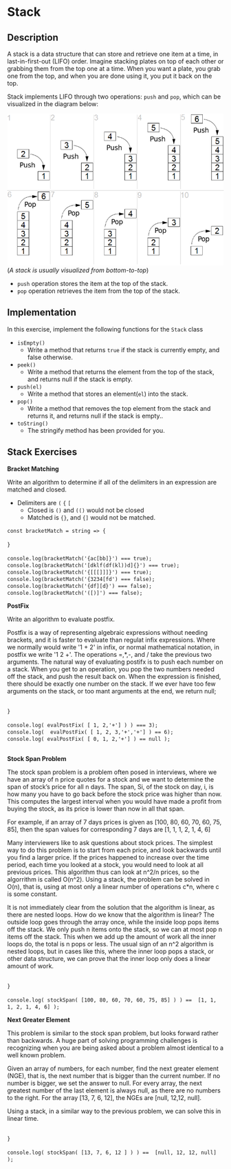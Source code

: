 # Stack

## Description

A stack is a data structure that can store and retrieve one item at a time, in last-in-first-out (LIFO) order.  Imagine stacking plates on top of each other or grabbing them from the top one at a time.  When you want a plate, you grab one from the top, and when you are done using it, you put it back on the top.

Stack implements LIFO through two operations: `push` and `pop`, which can be visualized in the diagram below:

![Queing operations](../../../assets/stack.png)
(_A stack is usually visualized from bottom-to-top_)

- `push` operation stores the item at the top of the stack.
- `pop` operation retrieves the item from the top of the stack.

## Implementation

In this exercise, implement the following functions for the `Stack` class

- `isEmpty()`
  - Write a method that returns `true` if the stack is currently empty, and false otherwise.
- `peek()`
  - Write a method that returns the element from the top of the stack, and returns null if the stack is empty.
- `push(el)`
  - Write a method that stores an element(`el`) into the stack.
- `pop()`
  - Write a method that removes the top element from the stack and returns it, and returns null if the stack is empty..
- `toString()`
  - The stringify method has been provided for you.

## Stack Exercises

**Bracket Matching**

Write an algorithm to determine if all of the delimiters in an expression are matched and closed.



- Delimiters are `(` `{` `[`
  - Closed is `()` and `(()` would not be closed
  - Matched is `{}`, and `{]` would not be matched.

```
const bracketMatch = string => {

}

console.log(bracketMatch('{ac[bb]}') === true);
console.log(bracketMatch('[dklf(df(kl))d]{}') === true);
console.log(bracketMatch('{[[[]]]}') === true);
console.log(bracketMatch('{3234[fd') === false);
console.log(bracketMatch('{df][d}') === false);
console.log(bracketMatch('([)]') === false);
```

**PostFix**

Write an algorithm to evaluate postfix.  

Postfix is a way of representing algebraic expressions without needing brackets, and it is faster to evaluate than regulat infix expressions.  Where we normally would write '1 + 2' in infix, or normal mathematical notation, in postfix we write '1 2 +'.  The operations =,*,-, and / take the previous two arguments.  The natural way of evaluating postifx is to push each number on a stack.  When you get to an operation, you pop the two numbers needed off the stack, and push the result back on.  When the expression is finished, there should be exactly one number on the stack. If we ever have too few arguments on the stack, or too mant arguments at the end, we return null; 

```const evalPostFix = arr => { 

}

console.log( evalPostFix( [ 1, 2,'+'] ) ) === 3);
console.log(  evalPostFix( [ 1, 2, 3,'+','+'] ) == 6);
console.log( evalPostFix( [ 0, 1, 2,'+'] ) == null );


```

**Stock Span Problem**

The stock span problem is a problem often posed in interviews,  where we have an array of n  price quotes for a stock and we want  to determine the span of stock’s price for all n days. 
The span, Si, of the stock on day, i, is how many you have to go back before the stock price was higher than now. This computes the largest interval when you would have made a profit from buying the stock, as its price is lower than now in all that span.

For example, if an array of 7 days prices is given as [100, 80, 60, 70, 60, 75, 85], then the span values for corresponding 7 days are [1, 1, 1, 2, 1, 4, 6]

Many interviewers like to ask questions about stock prices.  The simplest way to do this problem is to start from each price, and look backwards until you find a larger price.  If the prices happened to increase over the time period, each time you looked at a stock, you would need to look at all previous prices.  This algorithm thus can look at n^2/n prices, so the algorrithm is called O(n^2).  Using a stack, the problem can be solved in O(n), that is, using at most only a linear number of operations  c*n, where c is some constant.  

It is not immediately clear from the solution that the algorithm is linear, as there are nested loops.  How do we know that the algorithm is linear?  The outside loop goes through the array once, while the inside loop pops items off the stack.  We only push n items onto the stack, so we can at most pop n items off the stack.  This when we add up the amount of work all the inner loops do, the total is n pops or less.  The usual sign of an n^2 algorithm is nested loops, but in cases like this, where the inner loop pops a stack, or other data structure, we can prove that the inner loop only does a linear amount of work.  


```const stockSpan = arr => { 

}

console.log( stockSpan( [100, 80, 60, 70, 60, 75, 85] ) ) ==  [1, 1, 1, 2, 1, 4, 6] );

```

**Next Greater Element**


This problem is similar to the stock span problem, but looks forward rather than backwards.  A huge part of solving programming challenges is recognizing when you are being asked about a problem almost identical to a well known problem.  

Given an array of numbers, for each number, find the next greater element (NGE), that is, the next number that is bigger than the current number.  If no number is bigger, we set the answer to null.  For every array, the next greatest number of the last element is always null, as there are no numbers to the right.  For the array  [13, 7, 6, 12], the NGEs are [null, 12,12, null].  

Using a stack, in a similar way to the previous problem, we can solve this in linear time.  


```const nextGreatestElement = arr => { 

}

console.log( stockSpan( [13, 7, 6, 12 ] ) ) ==  [null, 12, 12, null] );

```


